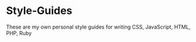 Style-Guides
============

These are my own personal style guides for writing CSS, JavaScript, HTML, PHP, Ruby